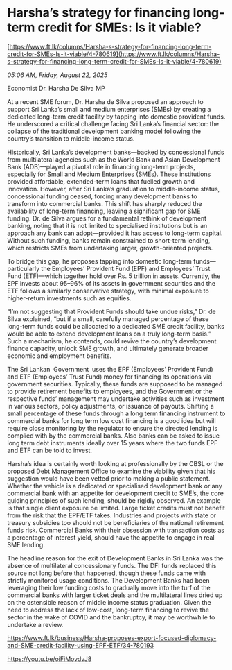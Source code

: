 # Harsha’s strategy for financing long-term credit for SMEs: Is it viable?

[https://www.ft.lk/columns/Harsha-s-strategy-for-financing-long-term-credit-for-SMEs-Is-it-viable/4-780619](https://www.ft.lk/columns/Harsha-s-strategy-for-financing-long-term-credit-for-SMEs-Is-it-viable/4-780619)

*05:06 AM, Friday, August 22, 2025*

Economist Dr. Harsha De Silva MP

At a recent SME forum, Dr. Harsha de Silva proposed an approach to support Sri Lanka’s small and medium enterprises (SMEs) by creating a dedicated long-term credit facility by tapping into domestic provident funds. He underscored a critical challenge facing Sri Lanka’s financial sector: the collapse of the traditional development banking model following the country’s transition to middle-income status.

Historically, Sri Lanka’s development banks—backed by concessional funds from multilateral agencies such as the World Bank and Asian Development Bank (ADB)—played a pivotal role in financing long-term projects, especially for Small and Medium Enterprises (SMEs). These institutions provided affordable, extended-term loans that fuelled growth and innovation. However, after Sri Lanka’s graduation to middle-income status, concessional funding ceased, forcing many development banks to transform into commercial banks. This shift has sharply reduced the availability of long-term financing, leaving a significant gap for SME funding. Dr. de Silva argues for a fundamental rethink of development banking, noting that it is not limited to specialised institutions but is an approach any bank can adopt—provided it has access to long-term capital. Without such funding, banks remain constrained to short-term lending, which restricts SMEs from undertaking larger, growth-oriented projects.

To bridge this gap, he proposes tapping into domestic long-term funds—particularly the Employees’ Provident Fund (EPF) and Employees’ Trust Fund (ETF)—which together hold over Rs. 5 trillion in assets. Currently, the EPF invests about 95–96% of its assets in government securities and the ETF follows a similarly conservative strategy, with minimal exposure to higher-return investments such as equities.

“I’m not suggesting that Provident Funds should take undue risks,” Dr. de Silva explained, “but if a small, carefully managed percentage of these long-term funds could be allocated to a dedicated SME credit facility, banks would be able to extend development loans on a truly long-term basis.” Such a mechanism, he contends, could revive the country’s development finance capacity, unlock SME growth, and ultimately generate broader economic and employment benefits.

The Sri Lankan  Government  uses the EPF (Employees’ Provident Fund) and ETF (Employees’ Trust Fund) money for financing its operations via government securities. Typically, these funds are supposed to be managed to provide retirement benefits to employees, and the Government or the respective funds’ management may undertake activities such as investment in various sectors, policy adjustments, or issuance of payouts. Shifting a small percentage of these funds through a long term financing instrument to commercial banks for long term low cost financing is a good idea but will require close monitoring by the regulator to ensure the directed lending is complied with by the commercial banks. Also banks can be asked to issue long term debt instruments ideally over 15 years where the two funds EPF and ETF can be told to invest.

Harsha’s idea is certainly worth looking at professionally by the CBSL or the proposed Debt Management Office to examine the viability given that his suggestion would have been vetted prior to making a public statement. Whether the vehicle is a dedicated or specialised development bank or any commercial bank with an appetite for development credit to SME’s, the core guiding principles of such lending, should be rigidly observed. An example is that single client exposure be limited. Large ticket credits must not benefit from the risk that the EPF/ETF takes. Industries and projects with state or treasury subsidies too should not be beneficiaries of the national retirement funds risk. Commercial Banks with their obsession with transaction costs as a percentage of interest yield, should have the appetite to engage in real SME lending.

The headline reason for the exit of Development Banks in Sri Lanka was the absence of multilateral concessionary funds. The DFI funds replaced this source not long before that happened, though these funds came with strictly monitored usage conditions. The Development Banks had been leveraging their low funding costs to gradually move into the turf of the commercial banks with larger ticket deals and the multilateral lines dried up on the ostensible reason of middle income status graduation. Given the need to address the lack of low-cost, long-term financing to revive the sector in the wake of COVID and the bankruptcy, it may be worthwhile to undertake a review.

https://www.ft.lk/business/Harsha-proposes-export-focused-diplomacy-and-SME-credit-facility-using-EPF-ETF/34-780193

https://youtu.be/oiFiMovdvJ8

